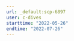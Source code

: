```yaml
---
url: _default:scp-6897
user: c-dives
starttime: "2022-05-26"
endtime: "2022-07-26"
---
```

<reserve />